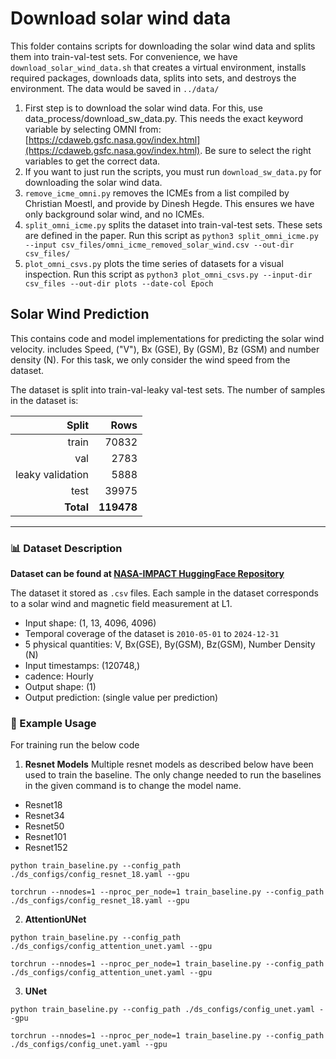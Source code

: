 # Download solar wind data

This folder contains scripts for downloading the solar wind data and splits them into train-val-test sets. For convenience, we have `download_solar_wind_data.sh` that creates a virtual environment, installs required packages, downloads data, splits into sets, and destroys the environment. The data would be saved in `../data/`

1. First step is to download the solar wind data. For this, use data_process/download_sw_data.py. This needs the exact keyword variable by selecting OMNI from: [https://cdaweb.gsfc.nasa.gov/index.html](https://cdaweb.gsfc.nasa.gov/index.html). Be sure to select the right variables to get the correct data.
2. If you want to just run the scripts, you must run `download_sw_data.py` for downloading the solar wind data.
3. `remove_icme_omni.py` removes the ICMEs from a list compiled by Christian Moestl, and provide by Dinesh Hegde. This ensures we have only background solar wind, and no ICMEs.
4. `split_omni_icme.py` splits the dataset into train-val-test sets. These sets are defined in the paper. Run this script as `python3 split_omni_icme.py --input csv_files/omni_icme_removed_solar_wind.csv --out-dir csv_files/`
5. `plot_omni_csvs.py` plots the time series of datasets for a visual inspection. Run this script as `python3 plot_omni_csvs.py --input-dir csv_files --out-dir plots --date-col Epoch`

## Solar Wind Prediction

This contains code and model implementations for predicting the solar wind velocity. includes Speed, ("V"), Bx (GSE), By (GSM), Bz (GSM) and number density (N). For this task, we only consider the wind speed from the dataset.

The dataset is split into train-val-leaky val-test sets. The number of samples in the dataset is:

| Split   | Rows   |
|---------:|-------:|
| train   | 70832 |
| val     | 2783  |
| leaky validation  | 5888  |
| test    | 39975 |
| **Total** | **119478** |

---

### 📊 Dataset Description

**Dataset can be found at [NASA-IMPACT HuggingFace Repository](https://huggingface.co/datasets/nasa-impact/Surya-bench-solarwind)**

The dataset it stored as `.csv` files. Each sample in the dataset corresponds to a solar wind and magnetic field measurement at L1.
- Input shape: (1, 13, 4096, 4096)
- Temporal coverage of the dataset is `2010-05-01` to `2024-12-31`
- 5 physical quantities: V, Bx(GSE), By(GSM), Bz(GSM), Number Density (N)
- Input timestamps: (120748,)
- cadence: Hourly
- Output shape: (1)
- Output prediction:  (single value per prediction)

### 🚀 Example Usage

For training run the below code

1. **Resnet Models**
Multiple resnet models as described below have been used to train the baseline. The only change needed to run the baselines in the given command is to change the model name.
- Resnet18
- Resnet34
- Resnet50
- Resnet101
- Resnet152
```
python train_baseline.py --config_path ./ds_configs/config_resnet_18.yaml --gpu 
```

```
torchrun --nnodes=1 --nproc_per_node=1 train_baseline.py --config_path ./ds_configs/config_resnet_18.yaml --gpu
```

2. **AttentionUNet**
```
python train_baseline.py --config_path ./ds_configs/config_attention_unet.yaml --gpu 
```

```
torchrun --nnodes=1 --nproc_per_node=1 train_baseline.py --config_path ./ds_configs/config_attention_unet.yaml --gpu
```

3. **UNet**
```
python train_baseline.py --config_path ./ds_configs/config_unet.yaml --gpu 
```

```
torchrun --nnodes=1 --nproc_per_node=1 train_baseline.py --config_path ./ds_configs/config_unet.yaml --gpu
```